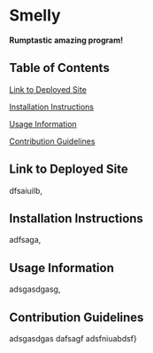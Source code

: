 
# Smelly

**Rumptastic amazing program!**

## Table of Contents


[Link to Deployed Site](#link-to-deployed-site)

[Installation Instructions](#installation-instructions)

[Usage Information](#usage-information)

[Contribution Guidelines](#contribution-guidelines)



## Link to Deployed Site

dfsaiuilb,
## Installation Instructions

adfsaga,
## Usage Information

adsgasdgasg,
## Contribution Guidelines

adsgasdgas dafsagf adsfniuabdsf}
